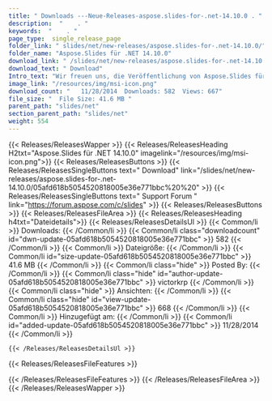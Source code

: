 ```yaml
---
title: " Downloads ---Neue-Releases-aspose.slides-for-.net-14.10.0 . "
description:  "    . " 
keywords:  "    . " 
page_type:  single_release_page
folder_link: " slides/net/new-releases/aspose.slides-for-.net-14.10.0/"
folder_name: "Aspose.Slides für .NET 14.10.0"
download_link: " /slides/net/new-releases/aspose.slides-for-.net-14.10.0/05afd618b5054520818005e36e771bbc"
download_text: " Download"
Intro_text: "Wir freuen uns, die Veröffentlichung von Aspose.Slides für .NET 14.10.0 bekannt zu geben. Dieses r..."
image_link: "/resources/img/msi-icon.png"
download_count: "   11/28/2014  Downloads: 582  Views: 667"
file_size: "  File Size: 41.6 MB "
parent_path: "slides/net"
section_parent_path: "slides/net"
weight: 554
---
```


{{< Releases/ReleasesWapper >}}
  {{< Releases/ReleasesHeading H2txt="Aspose.Slides für .NET 14.10.0" imagelink="/resources/img/msi-icon.png">}}
  {{< Releases/ReleasesButtons >}}
    {{< Releases/ReleasesSingleButtons text=" Download" link="/slides/net/new-releases/aspose.slides-for-.net-14.10.0/05afd618b5054520818005e36e771bbc%20%20" >}}
    {{< Releases/ReleasesSingleButtons text=" Support Forum " link="https://forum.aspose.com/c/slides" >}}
  {{< Releases/ReleasesButtons >}}
  {{< Releases/ReleasesFileArea >}}
    {{< Releases/ReleasesHeading h4txt="Dateidetails">}}
    {{< Releases/ReleasesDetailsUl >}}
            {{< Common/li >}} Downloads: {{< /Common/li >}}
      {{< Common/li class="downloadcount" id="dwn-update-05afd618b5054520818005e36e771bbc" >}} 582 {{< /Common/li >}}
      {{< Common/li >}} Dateigröße: {{< /Common/li >}}
      {{< Common/li id="size-update-05afd618b5054520818005e36e771bbc" >}} 41.6 MB {{< /Common/li >}} 
      {{< Common/li  class="hide" >}} Posted By: {{< /Common/li >}} 
      {{< Common/li class="hide" id="author-update-05afd618b5054520818005e36e771bbc" >}} victorkrp {{< /Common/li >}}
      {{< Common/li class="hide" >}} Ansichten: {{< /Common/li >}}
      {{< Common/li class="hide" id="view-update-05afd618b5054520818005e36e771bbc" >}} 668 {{< /Common/li >}}
      {{< Common/li >}} Hinzugefügt am: {{< /Common/li >}}
      {{< Common/li id="added-update-05afd618b5054520818005e36e771bbc" >}} 11/28/2014 {{< /Common/li >}} 

    {{< /Releases/ReleasesDetailsUl >}}

  {{< Releases/ReleasesFileFeatures >}}
      
  {{< /Releases/ReleasesFileFeatures >}}
 {{< /Releases/ReleasesFileArea >}}
{{< /Releases/ReleasesWapper >}}



